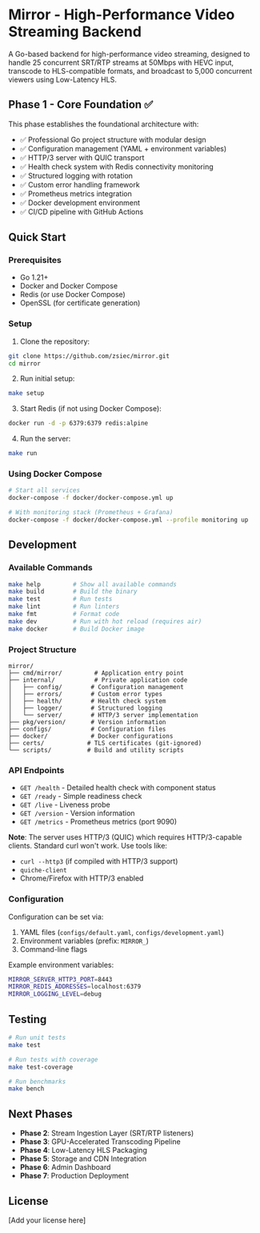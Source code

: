 # Mirror - High-Performance Video Streaming Backend

A Go-based backend for high-performance video streaming, designed to handle 25 concurrent SRT/RTP streams at 50Mbps with HEVC input, transcode to HLS-compatible formats, and broadcast to 5,000 concurrent viewers using Low-Latency HLS.

## Phase 1 - Core Foundation ✅

This phase establishes the foundational architecture with:

- ✅ Professional Go project structure with modular design
- ✅ Configuration management (YAML + environment variables)
- ✅ HTTP/3 server with QUIC transport
- ✅ Health check system with Redis connectivity monitoring
- ✅ Structured logging with rotation
- ✅ Custom error handling framework
- ✅ Prometheus metrics integration
- ✅ Docker development environment
- ✅ CI/CD pipeline with GitHub Actions

## Quick Start

### Prerequisites

- Go 1.21+
- Docker and Docker Compose
- Redis (or use Docker Compose)
- OpenSSL (for certificate generation)

### Setup

1. Clone the repository:
```bash
git clone https://github.com/zsiec/mirror.git
cd mirror
```

2. Run initial setup:
```bash
make setup
```

3. Start Redis (if not using Docker Compose):
```bash
docker run -d -p 6379:6379 redis:alpine
```

4. Run the server:
```bash
make run
```

### Using Docker Compose

```bash
# Start all services
docker-compose -f docker/docker-compose.yml up

# With monitoring stack (Prometheus + Grafana)
docker-compose -f docker/docker-compose.yml --profile monitoring up
```

## Development

### Available Commands

```bash
make help         # Show all available commands
make build        # Build the binary
make test         # Run tests
make lint         # Run linters
make fmt          # Format code
make dev          # Run with hot reload (requires air)
make docker       # Build Docker image
```

### Project Structure

```
mirror/
├── cmd/mirror/         # Application entry point
├── internal/           # Private application code
│   ├── config/        # Configuration management
│   ├── errors/        # Custom error types
│   ├── health/        # Health check system
│   ├── logger/        # Structured logging
│   └── server/        # HTTP/3 server implementation
├── pkg/version/       # Version information
├── configs/           # Configuration files
├── docker/            # Docker configurations
├── certs/            # TLS certificates (git-ignored)
└── scripts/          # Build and utility scripts
```

### API Endpoints

- `GET /health` - Detailed health check with component status
- `GET /ready` - Simple readiness check
- `GET /live` - Liveness probe
- `GET /version` - Version information
- `GET /metrics` - Prometheus metrics (port 9090)

**Note**: The server uses HTTP/3 (QUIC) which requires HTTP/3-capable clients. Standard curl won't work. Use tools like:
- `curl --http3` (if compiled with HTTP/3 support)
- `quiche-client`
- Chrome/Firefox with HTTP/3 enabled

### Configuration

Configuration can be set via:
1. YAML files (`configs/default.yaml`, `configs/development.yaml`)
2. Environment variables (prefix: `MIRROR_`)
3. Command-line flags

Example environment variables:
```bash
MIRROR_SERVER_HTTP3_PORT=8443
MIRROR_REDIS_ADDRESSES=localhost:6379
MIRROR_LOGGING_LEVEL=debug
```

## Testing

```bash
# Run unit tests
make test

# Run tests with coverage
make test-coverage

# Run benchmarks
make bench
```

## Next Phases

- **Phase 2**: Stream Ingestion Layer (SRT/RTP listeners)
- **Phase 3**: GPU-Accelerated Transcoding Pipeline
- **Phase 4**: Low-Latency HLS Packaging
- **Phase 5**: Storage and CDN Integration
- **Phase 6**: Admin Dashboard
- **Phase 7**: Production Deployment

## License

[Add your license here]